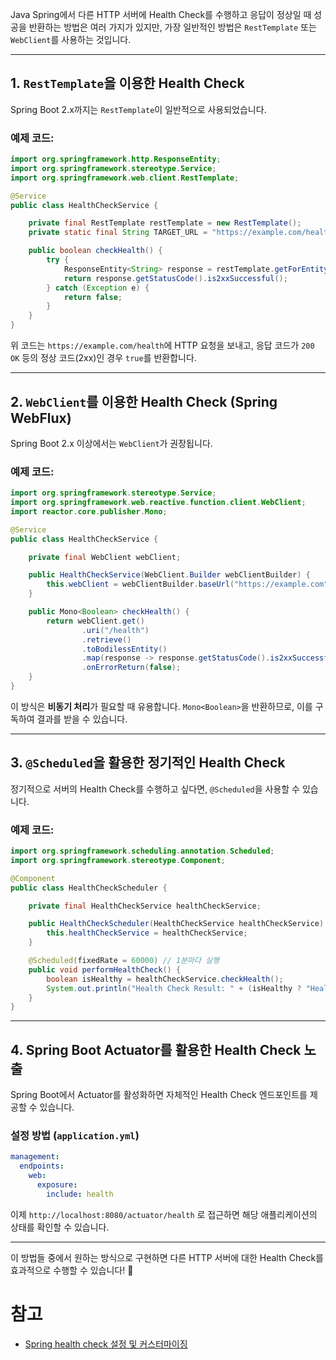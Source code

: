 Java Spring에서 다른 HTTP 서버에 Health Check를 수행하고 응답이 정상일 때 성공을 반환하는 방법은 여러 가지가 있지만, 가장 일반적인 방법은 `RestTemplate` 또는 `WebClient`를 사용하는 것입니다.  

---

## 1. `RestTemplate`을 이용한 Health Check
Spring Boot 2.x까지는 `RestTemplate`이 일반적으로 사용되었습니다.  

### 예제 코드:
```java
import org.springframework.http.ResponseEntity;
import org.springframework.stereotype.Service;
import org.springframework.web.client.RestTemplate;

@Service
public class HealthCheckService {

    private final RestTemplate restTemplate = new RestTemplate();
    private static final String TARGET_URL = "https://example.com/health";

    public boolean checkHealth() {
        try {
            ResponseEntity<String> response = restTemplate.getForEntity(TARGET_URL, String.class);
            return response.getStatusCode().is2xxSuccessful();
        } catch (Exception e) {
            return false;
        }
    }
}
```

위 코드는 `https://example.com/health`에 HTTP 요청을 보내고, 응답 코드가 `200 OK` 등의 정상 코드(2xx)인 경우 `true`를 반환합니다.  

---

## 2. `WebClient`를 이용한 Health Check (Spring WebFlux)
Spring Boot 2.x 이상에서는 `WebClient`가 권장됩니다.  

### 예제 코드:
```java
import org.springframework.stereotype.Service;
import org.springframework.web.reactive.function.client.WebClient;
import reactor.core.publisher.Mono;

@Service
public class HealthCheckService {

    private final WebClient webClient;

    public HealthCheckService(WebClient.Builder webClientBuilder) {
        this.webClient = webClientBuilder.baseUrl("https://example.com").build();
    }

    public Mono<Boolean> checkHealth() {
        return webClient.get()
                .uri("/health")
                .retrieve()
                .toBodilessEntity()
                .map(response -> response.getStatusCode().is2xxSuccessful())
                .onErrorReturn(false);
    }
}
```

이 방식은 **비동기 처리**가 필요할 때 유용합니다. `Mono<Boolean>`을 반환하므로, 이를 구독하여 결과를 받을 수 있습니다.

---

## 3. `@Scheduled`을 활용한 정기적인 Health Check
정기적으로 서버의 Health Check를 수행하고 싶다면, `@Scheduled`을 사용할 수 있습니다.  

### 예제 코드:
```java
import org.springframework.scheduling.annotation.Scheduled;
import org.springframework.stereotype.Component;

@Component
public class HealthCheckScheduler {

    private final HealthCheckService healthCheckService;

    public HealthCheckScheduler(HealthCheckService healthCheckService) {
        this.healthCheckService = healthCheckService;
    }

    @Scheduled(fixedRate = 60000) // 1분마다 실행
    public void performHealthCheck() {
        boolean isHealthy = healthCheckService.checkHealth();
        System.out.println("Health Check Result: " + (isHealthy ? "Healthy" : "Unhealthy"));
    }
}
```

---

## 4. Spring Boot Actuator를 활용한 Health Check 노출
Spring Boot에서 Actuator를 활성화하면 자체적인 Health Check 엔드포인트를 제공할 수 있습니다.

### 설정 방법 (`application.yml`)
```yaml
management:
  endpoints:
    web:
      exposure:
        include: health
```

이제 `http://localhost:8080/actuator/health` 로 접근하면 해당 애플리케이션의 상태를 확인할 수 있습니다.

---

이 방법들 중에서 원하는 방식으로 구현하면 다른 HTTP 서버에 대한 Health Check를 효과적으로 수행할 수 있습니다! 🚀

# 참고 
+ [Spring health check 설정 및 커스터마이징](https://medium.com/sjk5766/spring-health-check-%EC%84%A4%EC%A0%95-%EB%B0%8F-%EC%BB%A4%EC%8A%A4%ED%84%B0%EB%A7%88%EC%9D%B4%EC%A7%95-a123261d79bc)